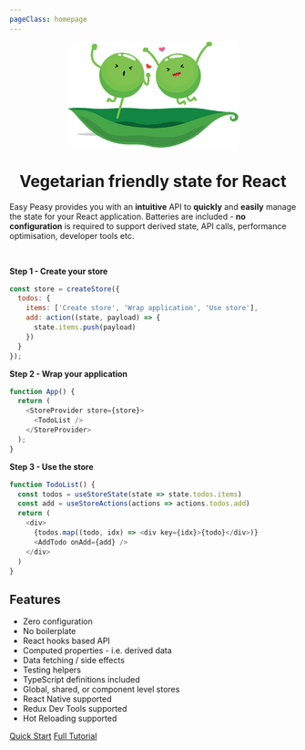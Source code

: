 ```yaml
---
pageClass: homepage
---
```


<p align="center">
  <img src="./assets/happy-peas.png" width="300" />
</p>
<h1 class="title" align="center">Vegetarian friendly state for React</h1>

Easy Peasy provides you with an <strong>intuitive</strong> API to <strong>quickly</strong> and <strong>easily</strong> manage the state for your React application. Batteries are included - <strong>no configuration</strong> is required to support derived state, API calls, performance optimisation, developer tools etc.

<p>&nbsp;</p>

**Step 1 - Create your store**

```javascript
const store = createStore({
  todos: {
    items: ['Create store', 'Wrap application', 'Use store'],
    add: action((state, payload) => {
      state.items.push(payload)
    })
  }
});
```

**Step 2 - Wrap your application**

```javascript
function App() {
  return (
    <StoreProvider store={store}>
      <TodoList />
    </StoreProvider>
  );
}
```

**Step 3 - Use the store**

```javascript
function TodoList() {
  const todos = useStoreState(state => state.todos.items)
  const add = useStoreActions(actions => actions.todos.add)
  return (
    <div>
      {todos.map((todo, idx) => <div key={idx}>{todo}</div>)}
      <AddTodo onAdd={add} />
    </div>
  )
}
```

## Features

  - Zero configuration
  - No boilerplate
  - React hooks based API
  - Computed properties - i.e. derived data
  - Data fetching / side effects
  - Testing helpers
  - TypeScript definitions included
  - Global, shared, or component level stores
  - React Native supported
  - Redux Dev Tools supported
  - Hot Reloading supported

<p class="action">
  <a href="/docs/quick-start.html" class="action-button">Quick Start</a>
  <a href="/docs/tutorial/" class="action-button">Full Tutorial</a>
</p>
